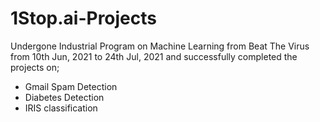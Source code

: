 # 1Stop.ai-Projects

Undergone Industrial Program on Machine Learning from Beat The Virus from 10th Jun, 2021 to 24th Jul, 2021 and successfully completed the projects on;
- Gmail Spam Detection
- Diabetes Detection
- IRIS classification
